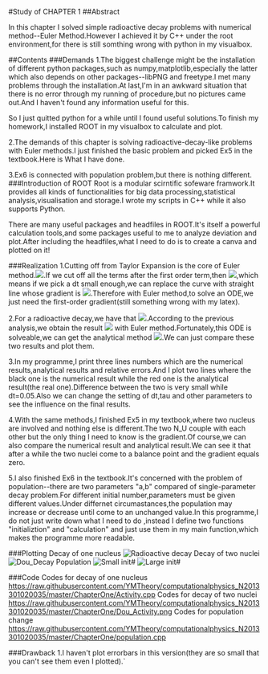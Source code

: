 #Study of CHAPTER 1
##Abstract

In this chapter I solved simple radioactive decay problems with numerical method--Euler Method.However I achieved it by C++ under the root environment,for there is still somthing wrong with python in my visualbox.

##Contents
###Demands
1.The biggest challenge might be the installation of different python packages,such as numpy,matplotlib,especially the latter which also depends on other packages--libPNG and freetype.I met many problems through the installation.At last,I'm in an awkward situation that there is no error through my running of procedure,but no pictures came out.And I haven't found any information useful for this.

So I just quitted python for a while until I found useful solutions.To finish my homework,I installed ROOT in my visualbox to calculate and plot.

2.The demands of this chapter is solving radioactive-decay-like problems with Euler methods.I just finished the basic problem and picked Ex5 in the textbook.Here is What I have done.

3.Ex6 is connected with population problem,but there is nothing different.
###Introduction of ROOT
Root is a modular scirntific sofeware framwork.It provides all kinds of functionalities for big data processing,statistical analysis,visualisation and storage.I wrote my scripts in C++ while it also supports Python.

There are many useful packages and headfiles in ROOT.It's itself a powerful calculation tools,and some packages useful to me to analyze deviation and plot.After including the headfiles,what I need to do is to create a canva and plotted on it!

###Realization
1.Cutting off from Taylor Expansion is the core of Euler method.![](http://latex.codecogs.com/gif.latex?\N_U($Delta$t)=N_U(0)+\frac{dN_U}{dt}$Delta$t+\frac{1}{2}frac\{d^2N_U}{dt^2}($Deltat$)^2+...).If we cut off all the terms after the first order term,then ![](http://latex.codecogs.com/gif.latex?\N_Udt=N_U0+\frac{dN_U}{dt}),which means if we pick a dt small enough,we can replace the curve with straight line whose gradient is ![](http://latex.codecogs.com/gif.latex?\\frac{dN_U}{dt}).Therefore with Euler method,to solve an ODE,we just need the first-order gradient(still something wrong with my latex).

2.For a radioactive decay,we have that ![](http://latex.codecogs.com/gif.latex?\\frac{dN_U}{dt}=\frac{N_U}{tau}).According to the previous analysis,we obtain the result ![](http://latex.codecogs.com/gif.latex?\N_Udt=N_U0-\frac{N_U}{tau}*dt) with Euler method.Fortunately,this ODE is solveable,we can get the analytical method ![](http://latex.codecogs.com/gif.latex?\N_Ut=N_U0*Exp(\frac{t}{tau})).We can just compare these two results and plot them.

3.In my programme,I print three lines numbers which are the numerical results,analytical results and relative errors.And I plot two lines where the black one is the numerical result while the red one is the analytical result(the real one).Difference between the two is very small while dt=0.05.Also we can change the setting of dt,tau and other parameters to see the influence on the final results.

4.With the same methods,I finished Ex5 in my textbook,where two nucleus are involved and nothing else is different.The two N_U couple with each other but the only thing I need to know is the gradient.Of course,we can also compare the numerical result and analytical result.We can see it that after a while the two nuclei come to a balance point and the gradient equals zero.

5.I also finished Ex6 in the textbook.It's concerned with the problem of population--there are two parameters "a,b" compared of single-parameter decay problem.For different initial number,parameters must be given different values.Under differnet circumastances,the population may increase or decrease until come to an unchanged value.In this programme,I do not just write down what I need to do ,instead I define two functions "initializtion" and "calculation" and just use them in my main function,which makes the programme more readable.

###Plotting
Decay of one nucleus
![Radioactive decay](https://raw.githubusercontent.com/YMTheory/computationalphysics_N2013301020035/master/ChapterOne/Activity.png)
Decay of two nuclei
![Dou_Decay](https://raw.githubusercontent.com/YMTheory/computationalphysics_N2013301020035/master/ChapterOne/Dou_Activity.png)
Population
![Small init#](https://raw.githubusercontent.com/YMTheory/computationalphysics_N2013301020035/master/ChapterOne/Small%20Init.png)
![Large init#](https://raw.githubusercontent.com/YMTheory/computationalphysics_N2013301020035/master/ChapterOne/Large%20Init.png)

###Code
Codes for decay of one nucleus
https://raw.githubusercontent.com/YMTheory/computationalphysics_N2013301020035/master/ChapterOne/Activity.cpp
Codes for decay of two nuclei
https://raw.githubusercontent.com/YMTheory/computationalphysics_N2013301020035/master/ChapterOne/Dou_Activity.png
Codes for population change
https://raw.githubusercontent.com/YMTheory/computationalphysics_N2013301020035/master/ChapterOne/population.cpp

###Drawback
1.I haven't plot errorbars in this version(they are so small that you can't see them even I plotted).`
